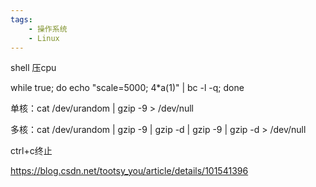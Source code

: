 ```yaml
---
tags:
    - 操作系统
    - Linux
---
```


shell 压cpu

while true; do echo "scale=5000; 4*a(1)" | bc -l -q; done



单核：cat /dev/urandom | gzip -9 > /dev/null

多核：cat /dev/urandom | gzip -9 | gzip -d | gzip -9 | gzip -d > /dev/null

ctrl+c终止



https://blog.csdn.net/tootsy_you/article/details/101541396


